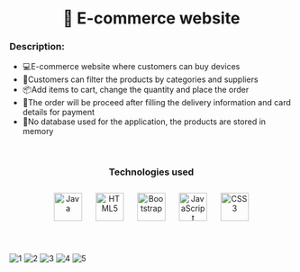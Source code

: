 # <div align="center">📌 E-commerce website</div>  
  



### Description:  
- 💻E-commerce website where customers can buy devices
- 📱Customers can filter the products by categories and suppliers  
- 📦Add items to cart, change the quantity and place the order
- 💸The order will be proceed after filling the delivery information and card details for payment 
- 🛒No database used for the application, the products are stored in memory
  

<br/>  

### <div align="center">Technologies used</div>    
<div align="center">  
<a href="https://www.java.com/" target="_blank"><img style="margin: 10px" src="https://profilinator.rishav.dev/skills-assets/java-original-wordmark.svg" alt="Java" height="50" /></a>  
<a href="https://en.wikipedia.org/wiki/HTML5" target="_blank"><img style="margin: 10px" src="https://profilinator.rishav.dev/skills-assets/html5-original-wordmark.svg" alt="HTML5" height="50" /></a>  
<a href="https://getbootstrap.com/docs/3.4/javascript/" target="_blank"><img style="margin: 10px" src="https://profilinator.rishav.dev/skills-assets/bootstrap-plain.svg" alt="Bootstrap" height="50" /></a>  
<a href="https://www.javascript.com/" target="_blank"><img style="margin: 10px" src="https://profilinator.rishav.dev/skills-assets/javascript-original.svg" alt="JavaScript" height="50" /></a>  
<a href="https://www.w3schools.com/css/" target="_blank"><img style="margin: 10px" src="https://profilinator.rishav.dev/skills-assets/css3-original-wordmark.svg" alt="CSS3" height="50" /></a>  
</div><br/><br/>

![1](https://user-images.githubusercontent.com/98595633/218466800-00d2d1dc-11d6-4667-b35c-56e662283679.jpg)
![2](https://user-images.githubusercontent.com/98595633/218466826-3c016081-ba2c-4cf1-bc6d-fe1772d68475.jpg)
![3](https://user-images.githubusercontent.com/98595633/218466844-e05ae844-94f7-4b38-8636-8df26770a8f8.jpg)
![4](https://user-images.githubusercontent.com/98595633/218466856-8a403a19-5100-4055-8903-dc76cfe24ed4.jpg)
![5](https://user-images.githubusercontent.com/98595633/218466870-74b650a9-b0be-4a92-8041-1b884de03d1c.jpg)

